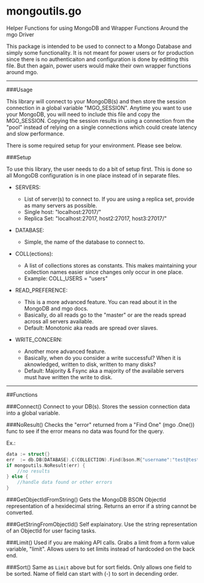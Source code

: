 # mongoutils.go
Helper Functions for using MongoDB and Wrapper Functions Around the mgo Driver

This package is intended to be used to connect to a Mongo Database and simply some functionality. It is not meant for power users or for production since there is no authenticaiton and configuration is done by editting this file.  But then again, power users would make their own wrapper functions around mgo.

---

###Usage

This library will connect to your MongoDB(s) and then store the session connection in a global variable "MGO_SESSION".  Anytime you want to use your MongoDB, you will need to include this file and copy the MGO_SESSION.  Copying the session results in using a connection from the "pool" instead of relying on a single connections which could create latency and slow performance.

There is some required setup for your environment. Please see below.

###Setup

To use this library, the user needs to do a bit of setup first.  This is done so all MongoDB configuration is in one place instead of in separate files.

- SERVERS:
	- List of server(s) to connect to. If you are using a replica set, provide as many servers as possible.
	- Single host: "localhost:27017/"
	- Replica Set: "localhost:27017, host2:27017, host3:27017/"

- DATABASE:
	- Simple, the name of the database to connect to.

- COLL(ections):
	- A list of collections stores as constants.  This makes maintaining your collection names easier since changes only occur in one place.
	- Example: COLL_USERS = "users"

- READ_PREFERENCE:
	- This is a more advanced feature.  You can read about it in the MongoDB and mgo docs.
	- Basically, do all reads go to the "master" or are the reads spread across all servers available.
	- Default: Monotonic aka reads are spread over slaves.

- WRITE_CONCERN:
	- Another more advanced feature.
	- Basically, when do you consider a write successful? When it is aknowledged, written to disk, written to many disks?
	- Default: Majority & Fsync aka a majority of the available servers must have written the write to disk.

---

##Functions

###Connect()
Connect to your DB(s).  Stores the session connection data into a global variable.

###NoResult()
Checks the "error" returned from a "Find One" (mgo .One()) func to see if the error means no data was found for the query.

Ex.:
```go
data := struct{}
err  := db.DB(DATABASE).C(COLLECTION).Find(bson.M{"username":"test@test.com"}).One(&data)
if mongoutils.NoResult(err) {
	//no results
} else {
	//handle data found or other errors
}
```
###GetObjectIdFromString()
Gets the MongoDB BSON ObjectId representation of a hexidecimal string.  Returns an error if a string cannot be converted.

###GetStringFromObjectId()
Self explainatory.  Use the string representation of an ObjectId for user facing tasks.

###Limit()
Used if you are making API calls.  Grabs a limit from a form value variable, "limit".  Allows users to set limits instead of hardcoded on the back end.

###Sort()
Same as `Limit` above but for sort fields.  Only allows one field to be sorted.  Name of field can start with (-) to sort in decending order.
